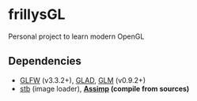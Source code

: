 # frillysGL
Personal project to learn modern OpenGL

## Dependencies

- [GLFW](https://en.wikipedia.org/wiki/GLFW) (v3.3.2+), [GLAD](https://glad.dav1d.de/), [GLM](https://glm.g-truc.net/0.9.2/api/index.html) (v0.9.2+)
- [stb](https://github.com/nothings/stb) (image loader), __[Assimp](https://github.com/assimp/assimp) (compile from sources)__
